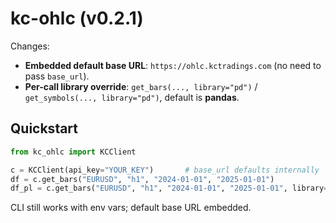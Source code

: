 # kc-ohlc (v0.2.1)

Changes:
- **Embedded default base URL**: `https://ohlc.kctradings.com` (no need to pass `base_url`).
- **Per-call library override**: `get_bars(..., library="pd")` / `get_symbols(..., library="pd")`, default is **pandas**.

## Quickstart
```python
from kc_ohlc import KCClient

c = KCClient(api_key="YOUR_KEY")       # base_url defaults internally
df = c.get_bars("EURUSD", "h1", "2024-01-01", "2025-01-01")            # pandas by default
df_pl = c.get_bars("EURUSD", "h1", "2024-01-01", "2025-01-01", library="pl")  # per-call polars
```

CLI still works with env vars; default base URL embedded.
